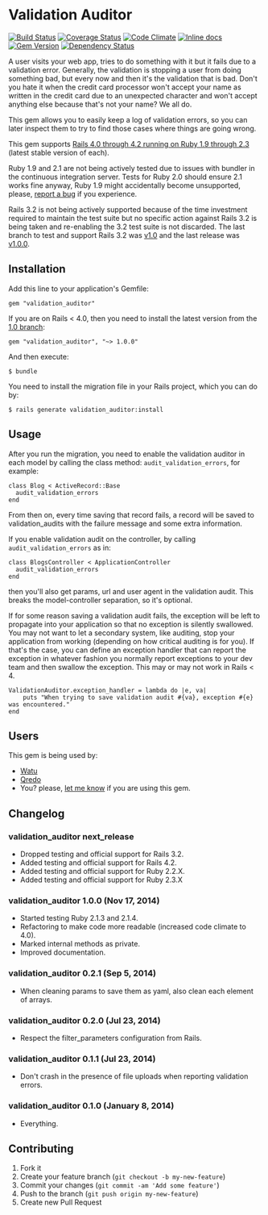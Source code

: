 # Validation Auditor

[![Build Status](https://travis-ci.org/pupeno/validation_auditor.png?branch=master)](https://travis-ci.org/pupeno/validation_auditor)
[![Coverage Status](https://coveralls.io/repos/pupeno/validation_auditor/badge.png?branch=master)](https://coveralls.io/r/pupeno/validation_auditor?branch=master)
[![Code Climate](https://codeclimate.com/github/pupeno/validation_auditor.png)](https://codeclimate.com/github/pupeno/validation_auditor)
[![Inline docs](http://inch-ci.org/github/pupeno/validation_auditor.png?branch=master)](http://inch-ci.org/github/pupeno/validation_auditor)
[![Gem Version](https://badge.fury.io/rb/validation_auditor.png)](http://badge.fury.io/rb/validation_auditor)
[![Dependency Status](https://gemnasium.com/pupeno/validation_auditor.svg)](https://gemnasium.com/pupeno/validation_auditor)

A user visits your web app, tries to do something with it but it fails due to a validation error. Generally, the
validation is stopping a user from doing something bad, but every now and then it's the validation that is bad. Don't
you hate it when the credit card processor won't accept your name as written in the credit card due to an unexpected
character and won't accept anything else because that's not your name? We all do.

This gem allows you to easily keep a log of validation errors, so you can later inspect them to try to find those cases
where things are going wrong.

This gem supports [Rails 4.0 through 4.2 running on Ruby 1.9 through 2.3](https://travis-ci.org/pupeno/validation_auditor)
(latest stable version of each).

Ruby 1.9 and 2.1 are not being actively tested due to issues with bundler in the continuous integration server. Tests
for Ruby 2.0 should ensure 2.1 works fine anyway, Ruby 1.9 might accidentally become unsupported, please, [report a bug](https://github.com/pupeno/validation_auditor/issues)
if you experience.

Rails 3.2 is not being actively supported because of the time investment required to maintain the test suite but no
specific action against Rails 3.2 is being taken and re-enabling the 3.2 test suite is not discarded. The last branch to
test and support Rails 3.2 was [v1.0](https://github.com/pupeno/validation_auditor/tree/v1.0) and the last release was
[v1.0.0](https://github.com/pupeno/validation_auditor/releases/tag/v1.0.0).

## Installation

Add this line to your application's Gemfile:

    gem "validation_auditor"

If you are on Rails < 4.0, then you need to install the latest version from the
[1.0 branch](https://github.com/pupeno/validation_auditor/tree/v1.0):

    gem "validation_auditor", "~> 1.0.0"

And then execute:

    $ bundle

You need to install the migration file in your Rails project, which you can do by:

    $ rails generate validation_auditor:install

## Usage

After you run the migration, you need to enable the validation auditor in each model by calling the class method:
`audit_validation_errors`, for example:

    class Blog < ActiveRecord::Base
      audit_validation_errors
    end

From then on, every time saving that record fails, a record will be saved to validation_audits with the failure message
and some extra information.

If you enable validation audit on the controller, by calling `audit_validation_errors` as in:

    class BlogsController < ApplicationController
      audit_validation_errors
    end

then you'll also get params, url and user agent in the validation audit. This breaks the model-controller separation, so
it's optional.

If for some reason saving a validation audit fails, the exception will be left to propagate into your application so
that no exception is silently swallowed. You may not want to let a secondary system, like auditing, stop your
application from working (depending on how critical auditing is for you). If that's the case, you can define an
exception handler that can report the exception in whatever fashion you normally report exceptions to your dev team and
then swallow the exception. This may or may not work in Rails < 4.

    ValidationAuditor.exception_handler = lambda do |e, va|
        puts "When trying to save validation audit #{va}, exception #{e} was encountered."
    end

## Users

This gem is being used by:

- [Watu](https://watuapp.com)
- [Qredo](https://qredo.com)
- You? please, [let me know](mailto:pupeno@pupeno.com) if you are using this gem.

## Changelog

### validation_auditor next_release
- Dropped testing and official support for Rails 3.2.
- Added testing and official support for Rails 4.2.
- Added testing and official support for Ruby 2.2.X.
- Added testing and official support for Ruby 2.3.X

### validation_auditor 1.0.0 (Nov 17, 2014)
- Started testing Ruby 2.1.3 and 2.1.4.
- Refactoring to make code more readable (increased code climate to 4.0).
- Marked internal methods as private.
- Improved documentation.

### validation_auditor 0.2.1 (Sep 5, 2014)
- When cleaning params to save them as yaml, also clean each element of arrays.

### validation_auditor 0.2.0 (Jul 23, 2014)
- Respect the filter_parameters configuration from Rails.

### validation_auditor 0.1.1 (Jul 23, 2014)
- Don't crash in the presence of file uploads when reporting validation errors.

### validation_auditor 0.1.0 (January 8, 2014)
- Everything.

## Contributing

1. Fork it
2. Create your feature branch (`git checkout -b my-new-feature`)
3. Commit your changes (`git commit -am 'Add some feature'`)
4. Push to the branch (`git push origin my-new-feature`)
5. Create new Pull Request
